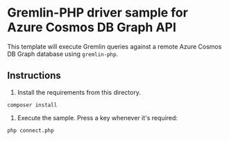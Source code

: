 # Gremlin-PHP driver sample for Azure Cosmos DB Graph API

This template will execute Gremlin queries against a remote Azure Cosmos DB Graph database using `gremlin-php`.

## Instructions
1. Install the requirements from this directory.
```
composer install 
```
1.  Execute the sample. Press a key whenever it's required:
```
php connect.php
```
